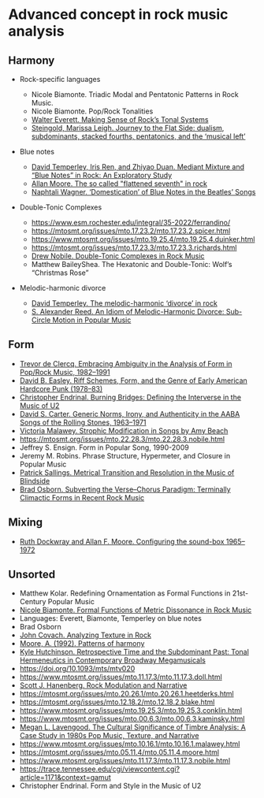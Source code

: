 # Advanced concept in rock music analysis

## Harmony

- Rock-specific languages
  - Nicole Biamonte. Triadic Modal and Pentatonic Patterns in Rock Music.
  - Nicole Biamonte. Pop/Rock Tonalities
  - [Walter Everett. Making Sense of Rock’s Tonal Systems](https://www.mtosmt.org/issues/mto.04.10.4/mto.04.10.4.w_everett.html)
  - [Steingold, Marissa Leigh. Journey to the Flat Side: dualism, subdominants, stacked fourths, pentatonics, and the ‘musical left’](https://escholarship.org/uc/item/3s41640v)
- Blue notes
  - [David Temperley, Iris Ren, and Zhiyao Duan. Mediant Mixture and “Blue Notes” in Rock: An Exploratory Study](https://mtosmt.org/issues/mto.17.23.1/mto.17.23.1.temperley.html)
  - [Allan Moore. The so called "flattened seventh" in rock](https://sci-hub.se/10.2307/853399)
  - [Naphtali Wagner. ‘Domestication’ of Blue Notes in the Beatles’ Songs](https://sci-hub.se/https://doi.org/10.1525/mts.2003.25.2.353)
- Double-Tonic Complexes
  - https://www.esm.rochester.edu/integral/35-2022/ferrandino/
  - https://mtosmt.org/issues/mto.17.23.2/mto.17.23.2.spicer.html
  - https://www.mtosmt.org/issues/mto.19.25.4/mto.19.25.4.duinker.html
  - https://mtosmt.org/issues/mto.17.23.3/mto.17.23.3.richards.html
  - [Drew Nobile. Double-Tonic Complexes in Rock Music](https://www.jstor.org/stable/27141598)
  - Matthew BaileyShea. The Hexatonic and Double-Tonic: Wolf’s “Christmas Rose”

- Melodic-harmonic divorce
  - [David Temperley. The melodic-harmonic ‘divorce’ in rock](http://davidtemperley.com/wp-content/uploads/2015/11/temperley-pm07.pdf)
  - [S. Alexander Reed. An Idiom of Melodic-Harmonic Divorce: Sub-Circle Motion in Popular Music](https://www.mtosmt.org/issues/mto.22.28.2/mto.22.28.2.reed.html)


## Form

- [Trevor de Clercq. Embracing Ambiguity in the Analysis of Form in Pop/Rock Music, 1982–1991](https://mtosmt.org/issues/mto.17.23.3/mto.17.23.3.de_clercq.html)
- [David B. Easley. Riff Schemes, Form, and the Genre of Early American Hardcore Punk (1978–83)](https://www.mtosmt.org/issues/mto.15.21.1/mto.15.21.1.easley.html)
- [Christopher Endrinal. Burning Bridges: Defining the Interverse in the Music of U2](https://www.mtosmt.org/issues/mto.11.17.3/mto.11.17.3.endrinal.html)
- [David S. Carter. Generic Norms, Irony, and Authenticity in the AABA Songs of the Rolling Stones, 1963–1971](https://mtosmt.org/issues/mto.21.27.4/mto.21.27.4.carter.html)
- [Victoria Malawey. Strophic Modification in Songs by Amy Beach](https://www.mtosmt.org/issues/mto.14.20.4/mto.14.20.4.malawey.html)
- https://mtosmt.org/issues/mto.22.28.3/mto.22.28.3.nobile.html
- Jeffrey S. Ensign. Form in Popular Song, 1990-2009
- Jeremy M. Robins. Phrase Structure, Hypermeter, and Closure in Popular Music
- [Patrick Sallings. Metrical Transition and Resolution in the Music of Blindside](https://core.ac.uk/download/pdf/84118984.pdf)
- [Brad Osborn. Subverting the Verse–Chorus Paradigm: Terminally Climactic Forms in Recent Rock Music](https://kuscholarworks.ku.edu/bitstream/handle/1808/19147/OSBORN_paradigm2013_AFD.pdf?sequence=1&isAllowed=y)

## Mixing

- [Ruth Dockwray and Allan F. Moore. Configuring the sound-box 1965–1972](https://sci-hub.se/10.1017/S0261143010000024)

## Unsorted

- Matthew Kolar. Redefining Ornamentation as Formal Functions in 21st-Century Popular Music
- [Nicole Biamonte. Formal Functions of Metric Dissonance in Rock Music](https://www.mtosmt.org/issues/mto.14.20.2/mto.14.20.2.biamonte.html)
- Languages: Everett, Biamonte, Temperley on blue notes
- Brad Osborn
- [John Covach. Analyzing Texture in Rock](https://d-nb.info/1216144591/34)
- [Moore, A. (1992). Patterns of harmony](https://sci-hub.se/https://doi.org/10.1017/S0261143000004852)
- [Kyle Hutchinson. Retrospective Time and the Subdominant Past: Tonal Hermeneutics in Contemporary Broadway Megamusicals](https://mtosmt.org/issues/mto.20.26.2/mto.20.26.2.hutchinson.html)
- https://doi.org/10.1093/mts/mtv020
- https://www.mtosmt.org/issues/mto.11.17.3/mto.11.17.3.doll.html
- [Scott J. Hanenberg. Rock Modulation and Narrative](https://mtosmt.org/issues/mto.16.22.2/mto.16.22.2.hanenberg.html)
- https://mtosmt.org/issues/mto.20.26.1/mto.20.26.1.heetderks.html
- https://mtosmt.org/issues/mto.12.18.2/mto.12.18.2.blake.html
- https://www.mtosmt.org/issues/mto.19.25.3/mto.19.25.3.conklin.html
- https://www.mtosmt.org/issues/mto.00.6.3/mto.00.6.3.kaminsky.html
- [Megan L. Lavengood. The Cultural Significance of Timbre Analysis: A Case Study in 1980s Pop Music, Texture, and Narrative](https://mtosmt.org/issues/mto.20.26.3/mto.20.26.3.lavengood.html)
- https://www.mtosmt.org/issues/mto.10.16.1/mto.10.16.1.malawey.html
- https://mtosmt.org/issues/mto.05.11.4/mto.05.11.4.moore.html
- https://www.mtosmt.org/issues/mto.11.17.3/mto.11.17.3.nobile.html
- https://trace.tennessee.edu/cgi/viewcontent.cgi?article=1171&context=gamut
- Christopher Endrinal. Form and Style in the Music of U2

